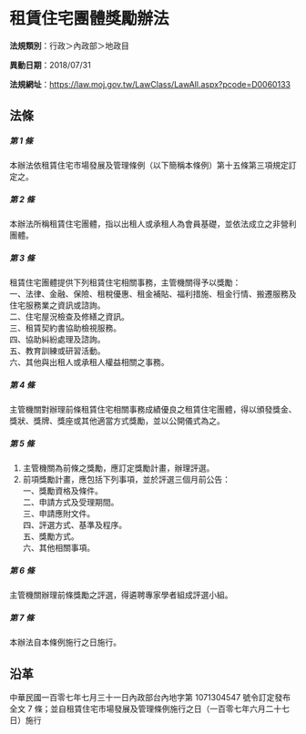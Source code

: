 # 租賃住宅團體獎勵辦法




**法規類別**：行政＞內政部＞地政目

**異動日期**：2018/07/31  

**法規網址**：https://law.moj.gov.tw/LawClass/LawAll.aspx?pcode=D0060133



## 法條
##### 第 1 條
本辦法依租賃住宅市場發展及管理條例（以下簡稱本條例）第十五條第三項規定訂定之。

##### 第 2 條
本辦法所稱租賃住宅團體，指以出租人或承租人為會員基礎，並依法成立之非營利團體。

##### 第 3 條
租賃住宅團體提供下列租賃住宅相關事務，主管機關得予以獎勵：  
一、法律、金融、保險、租稅優惠、租金補貼、福利措施、租金行情、搬遷服務及住宅服務業之資訊或諮詢。  
二、住宅屋況檢查及修繕之資訊。  
三、租賃契約書協助檢視服務。  
四、協助糾紛處理及諮詢。  
五、教育訓練或研習活動。  
六、其他與出租人或承租人權益相關之事務。

##### 第 4 條
主管機關對辦理前條租賃住宅相關事務成績優良之租賃住宅團體，得以頒發獎金、獎狀、獎牌、獎座或其他適當方式獎勵，並以公開儀式為之。

##### 第 5 條
1. 主管機關為前條之獎勵，應訂定獎勵計畫，辦理評選。
1. 前項獎勵計畫，應包括下列事項，並於評選三個月前公告：  
一、獎勵資格及條件。  
二、申請方式及受理期間。  
三、申請應附文件。  
四、評選方式、基準及程序。  
五、獎勵方式。  
六、其他相關事項。

##### 第 6 條
主管機關辦理前條獎勵之評選，得遴聘專家學者組成評選小組。

##### 第 7 條
本辦法自本條例施行之日施行。

## 沿革
中華民國一百零七年七月三十一日內政部台內地字第 1071304547 號令訂定發布全文 7  條；並自租賃住宅市場發展及管理條例施行之日（一百零七年六月二十七日）施行
